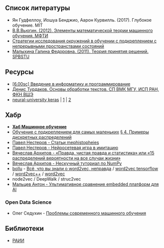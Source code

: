 ## Список литературы
- Ян Гудфеллоу, Иошуа Бенджио, Аарон Курвилль. (2017). Глубокое обучение. MIT[]()
- [В.В.Вьюгин. (2012). Элементы математической теории машинного обучения. МФТИ](http://iitp.ru/upload/publications/6037/vyugin1.pdf)
- [Стратегии исследования окружений в обучении с подкреплением с непрерывными пространствами состояний](http://www.machinelearning.ru/wiki/images/7/70/2017_617_GuryanovAK.pdf)
- [Малыхина Галина Федоровна. (2011). Теория принятия решений. SPBSTU](https://elib.spbstu.ru/dl/2290.pdf/download/2290.pdf?lang=en)

## Ресурсы
- [[6.00sc] Введение в информатику и программирование](https://www.youtube.com/playlist?list=PLehPTrwC3ep6cDHjUaacPrgAov8EM5DG4)
- [Денис Турдаков. Основы обработки текстов. СП ВМК МГУ, ИСП РАН, ФКН ВШЭ ](http://tpc.at.ispras.ru/)
- [neural-university keras](https://ru-keras.com) | [1](https://github.com/brs1977/neural-university) | [2](https://github.com/ikonushok/My_studying_Data-Science-and-Neyro-Nets-on-Python)

## Хабр
- [**Хаб Машинное обучение**](https://habr.com/ru/hub/machine_learning/)
- [Обучение с подкреплением для самых маленьких](https://habr.com/ru/post/308094/)
[§ 4. Примеры дискретных распределений](https://nsu.ru/mmf/tvims/chernova/tv/lec/node26.html)
- [Павел Нестеров - Статьи mephistopheies](https://habr.com/en/users/mephistopheies/posts/)
- [Павел Нестеров - Нейросетевая игра в имитацию](https://habr.com/en/company/ods/blog/322514/)
- [Вячеслав Архипов - «Правда, чистая правда и статистика» или «15 распределений вероятности на все случаи жизни»](https://habr.com/ru/post/311092/)
- [Вячеслав Архипов - Нескучный туториал по NumPy](https://habr.com/ru/post/469355/)
- [bollu](https://github.com/bollu/) - [Всё, что вы знали о word2vec, неправда](https://habr.com/ru/post/454926/) / [word2vec tensorflow](https://github.com/tensorflow/docs/blob/master/site/en/tutorials/text/word2vec.ipynb) / [word2vec++](https://github.com/maxoodf/word2vec) / [word2vec](https://github.com/danielfrg/word2vec)
- node2vec / DeepWalk / struc2vec
- [Мальцев Антон - Ультимативное сравнение embedded платформ для AI](https://habr.com/en/company/recognitor/blog/468421/)

### Open Data Science 
- Олег Седухин - [Проблемы современного машинного обучения](https://habr.com/ru/company/ods/blog/651103/)

## Библиотеки
- [РАИИ](http://raai.org/library/library.shtml?link)

